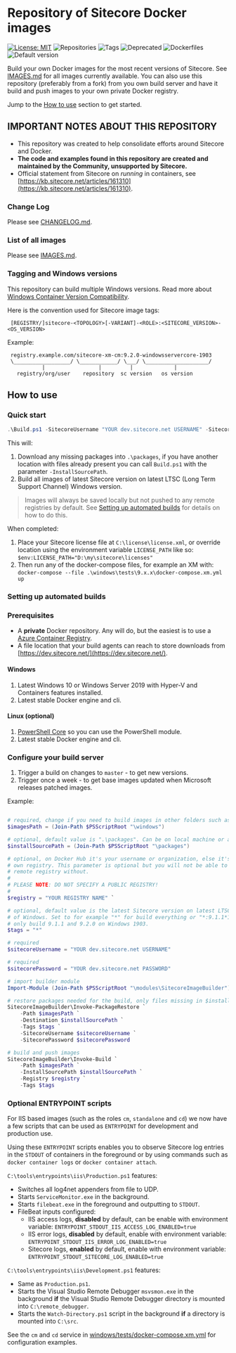 # Repository of Sitecore Docker images

[//]: # "start: stats"

[![License: MIT](https://img.shields.io/badge/License-MIT-green.svg?style=flat-square)](https://opensource.org/licenses/MIT) ![Repositories](https://img.shields.io/badge/Repositories-41-blue.svg?style=flat-square) ![Tags](https://img.shields.io/badge/Tags-102-blue.svg?style=flat-square) ![Deprecated](https://img.shields.io/badge/Deprecated-0-lightgrey.svg?style=flat-square) ![Dockerfiles](https://img.shields.io/badge/Dockerfiles-40-blue.svg?style=flat-square) ![Default version](https://img.shields.io/badge/Default%20version-9.2.0%20on%20ltsc2019/1809-blue?style=flat-square)

[//]: # "end: stats"

Build your own Docker images for the most recent versions of Sitecore. See [IMAGES.md](IMAGES.md) for all images currently available. You can also use this repository (preferably from a fork) from you own build server and have it build and push images to your own private Docker registry.

Jump to the [How to use](#how-to-use) section to get started.

## IMPORTANT NOTES ABOUT THIS REPOSITORY

- This repository was created to help consolidate efforts around Sitecore and Docker.
- **The code and examples found in this repository are created and maintained by the Community,  unsupported by Sitecore.**
- Official statement from Sitecore on *running* in containers, see [https://kb.sitecore.net/articles/161310](https://kb.sitecore.net/articles/161310).

### Change Log

Please see [CHANGELOG.md](CHANGELOG.md).

### List of all images

Please see [IMAGES.md](IMAGES.md).

### Tagging and Windows versions

This repository can build multiple Windows versions. Read more about [Windows Container Version Compatibility](https://docs.microsoft.com/en-us/virtualization/windowscontainers/deploy-containers/version-compatibility).

Here is the convention used for Sitecore image tags:

```text
 [REGISTRY/]sitecore-<TOPOLOGY>[-VARIANT]-<ROLE>:<SITECORE_VERSION>-<OS_VERSION>
```

Example:

```text
 registry.example.com/sitecore-xm-cm:9.2.0-windowsservercore-1903
 \__________________/ \____________/ \___/ \____________________/
           |                 |         |             |
   registry/org/user    repository  sc version   os version
```

## How to use

### Quick start

```PowerShell
.\Build.ps1 -SitecoreUsername "YOUR dev.sitecore.net USERNAME" -SitecorePassword "YOUR dev.sitecore.net PASSWORD"
```

This will:

1. Download any missing packages into `.\packages`, if you have another location with files already present you can call `Build.ps1` with the parameter `-InstallSourcePath`.
1. Build all images of latest Sitecore version on latest LTSC (Long Term Support Channel) Windows version.

> Images will always be saved locally but not pushed to any remote registries by default. See [Setting up automated builds](#setting-up-automated-builds) for details on how to do this.

When completed:

1. Place your Sitecore license file at `C:\license\license.xml`, or override location using the environment variable `LICENSE_PATH` like so: `$env:LICENSE_PATH="D:\my\sitecore\licenses"`
1. Then run any of the docker-compose files, for example an XM with: `docker-compose --file .\windows\tests\9.x.x\docker-compose.xm.yml up`

### Setting up automated builds

### Prerequisites

- A **private** Docker repository. Any will do, but the easiest is to use a [Azure Container Registry](https://azure.microsoft.com/en-us/services/container-registry/).
- A file location that your build agents can reach to store downloads from [https://dev.sitecore.net/](https://dev.sitecore.net/).

#### Windows

1. Latest Windows 10 or Windows Server 2019 with Hyper-V and Containers features installed.
1. Latest stable Docker engine and cli.

#### Linux (optional)

1. [PowerShell Core](https://github.com/powershell/powershell) so you can use the PowerShell module.
1. Latest stable Docker engine and cli.

### Configure your build server

1. Trigger a build on changes to `master` - to get new versions.
1. Trigger once a week - to get base images updated when Microsoft releases patched images.

Example:

```PowerShell

# required, change if you need to build images in other folders such as ".\linux" or ".\legacy"
$imagesPath = (Join-Path $PSScriptRoot "\windows")

# optional, default value is ".\packages". Can be on local machine or a file share.
$installSourcePath = (Join-Path $PSScriptRoot "\packages")

# optional, on Docker Hub it's your username or organization, else it's the hostname of your
# own registry. This parameter is optional but you will not be able to push images to a
# remote registry without.
#
# PLEASE NOTE: DO NOT SPECIFY A PUBLIC REGISTRY!
#
$registry = "YOUR REGISTRY NAME" `

# optional, default value is the latest Sitecore version on latest LTSC version
# of Windows. Set to for example "*" for build everything or "*:9.1.1*1903", "*:9.2.0*1903" to
# only build 9.1.1 and 9.2.0 on Windows 1903.
$tags = "*"

# required
$sitecoreUsername = "YOUR dev.sitecore.net USERNAME"

# required
$sitecorePassword = "YOUR dev.sitecore.net PASSWORD"

# import builder module
Import-Module (Join-Path $PSScriptRoot "\modules\SitecoreImageBuilder") -Force

# restore packages needed for the build, only files missing in $installSourcePath will be downloaded
SitecoreImageBuilder\Invoke-PackageRestore `
    -Path $imagesPath `
    -Destination $installSourcePath `
    -Tags $tags `
    -SitecoreUsername $sitecoreUsername `
    -SitecorePassword $sitecorePassword

# build and push images
SitecoreImageBuilder\Invoke-Build `
    -Path $imagesPath `
    -InstallSourcePath $installSourcePath `
    -Registry $registry `
    -Tags $tags
```

### Optional ENTRYPOINT scripts

For IIS based images (such as the roles `cm`, `standalone` and `cd`) we now have a few scripts that can be used as `ENTRYPOINT` for development and production use.

Using these `ENTRYPOINT` scripts enables you to observe Sitecore log entries in the `STDOUT` of containers in the foreground or by using commands such as `docker container logs` or `docker container attach`.

`C:\tools\entrypoints\iis\Production.ps1` features:

- Switches all log4net appenders from file to UDP.
- Starts `ServiceMonitor.exe` in the background.
- Starts `filebeat.exe` in the foreground and outputting to `STDOUT`.
- FileBeat inputs configured:
  - IIS access logs, **disabled** by default, can be enable with environment variable: `ENTRYPOINT_STDOUT_IIS_ACCESS_LOG_ENABLED=true`
  - IIS error logs, **disabled** by default, enable with environment variable: `ENTRYPOINT_STDOUT_IIS_ERROR_LOG_ENABLED=true`
  - Sitecore logs, **enabled** by default, enable with environment variable: `ENTRYPOINT_STDOUT_SITECORE_LOG_ENABLED=true`

`C:\tools\entrypoints\iis\Development.ps1` features:

- Same as `Production.ps1`.
- Starts the Visual Studio Remote Debugger `msvsmon.exe` in the background **if** the Visual Studio Remote Debugger directory is mounted into `C:\remote_debugger`.
- Starts the `Watch-Directory.ps1` script in the background **if** a directory is mounted into `C:\src`.

See the `cm` and `cd` service in [windows/tests/docker-compose.xm.yml](/windows/tests/docker-compose.xm.yml) for configuration examples.
